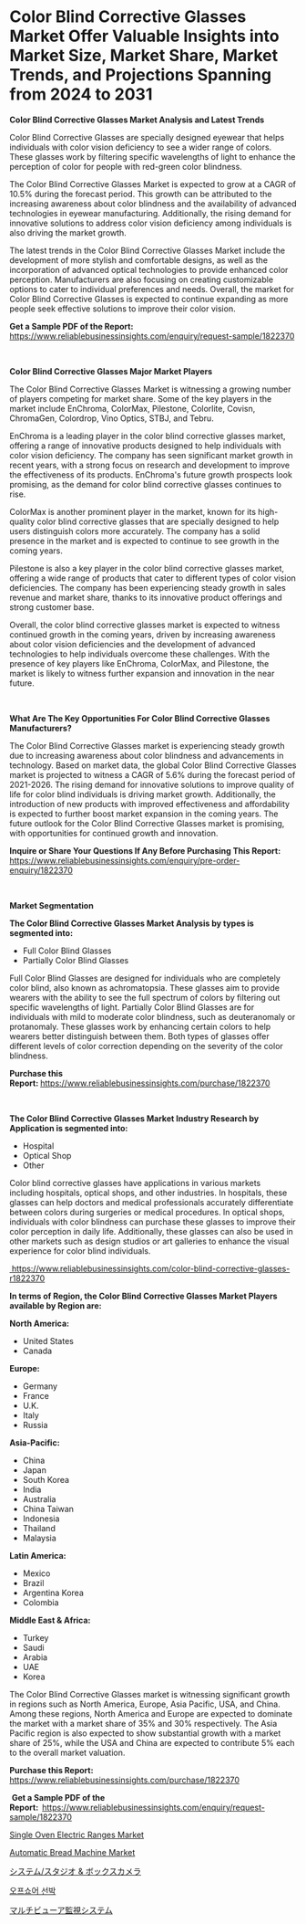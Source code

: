 <p><h1>Color Blind Corrective Glasses Market Offer Valuable Insights into Market Size, Market Share, Market Trends, and Projections Spanning from 2024 to 2031</h1></p><p><strong>Color Blind Corrective Glasses Market Analysis and Latest Trends</strong></p>
<p><p>Color Blind Corrective Glasses are specially designed eyewear that helps individuals with color vision deficiency to see a wider range of colors. These glasses work by filtering specific wavelengths of light to enhance the perception of color for people with red-green color blindness.</p><p>The Color Blind Corrective Glasses Market is expected to grow at a CAGR of 10.5% during the forecast period. This growth can be attributed to the increasing awareness about color blindness and the availability of advanced technologies in eyewear manufacturing. Additionally, the rising demand for innovative solutions to address color vision deficiency among individuals is also driving the market growth.</p><p>The latest trends in the Color Blind Corrective Glasses Market include the development of more stylish and comfortable designs, as well as the incorporation of advanced optical technologies to provide enhanced color perception. Manufacturers are also focusing on creating customizable options to cater to individual preferences and needs. Overall, the market for Color Blind Corrective Glasses is expected to continue expanding as more people seek effective solutions to improve their color vision.</p></p>
<p><strong>Get a Sample PDF of the Report:&nbsp;</strong> <a href="https://www.reliablebusinessinsights.com/enquiry/request-sample/1822370">https://www.reliablebusinessinsights.com/enquiry/request-sample/1822370</a></p>
<p>&nbsp;</p>
<p><strong>Color Blind Corrective Glasses Major Market Players</strong></p>
<p><p>The Color Blind Corrective Glasses Market is witnessing a growing number of players competing for market share. Some of the key players in the market include EnChroma, ColorMax, Pilestone, Colorlite, Covisn, ChromaGen, Colordrop, Vino Optics, STBJ, and Tebru.</p><p>EnChroma is a leading player in the color blind corrective glasses market, offering a range of innovative products designed to help individuals with color vision deficiency. The company has seen significant market growth in recent years, with a strong focus on research and development to improve the effectiveness of its products. EnChroma's future growth prospects look promising, as the demand for color blind corrective glasses continues to rise.</p><p>ColorMax is another prominent player in the market, known for its high-quality color blind corrective glasses that are specially designed to help users distinguish colors more accurately. The company has a solid presence in the market and is expected to continue to see growth in the coming years.</p><p>Pilestone is also a key player in the color blind corrective glasses market, offering a wide range of products that cater to different types of color vision deficiencies. The company has been experiencing steady growth in sales revenue and market share, thanks to its innovative product offerings and strong customer base.</p><p>Overall, the color blind corrective glasses market is expected to witness continued growth in the coming years, driven by increasing awareness about color vision deficiencies and the development of advanced technologies to help individuals overcome these challenges. With the presence of key players like EnChroma, ColorMax, and Pilestone, the market is likely to witness further expansion and innovation in the near future.</p></p>
<p>&nbsp;</p>
<p><strong>What Are The Key Opportunities For Color Blind Corrective Glasses Manufacturers?</strong></p>
<p><p>The Color Blind Corrective Glasses market is experiencing steady growth due to increasing awareness about color blindness and advancements in technology. Based on market data, the global Color Blind Corrective Glasses market is projected to witness a CAGR of 5.6% during the forecast period of 2021-2026. The rising demand for innovative solutions to improve quality of life for color blind individuals is driving market growth. Additionally, the introduction of new products with improved effectiveness and affordability is expected to further boost market expansion in the coming years. The future outlook for the Color Blind Corrective Glasses market is promising, with opportunities for continued growth and innovation.</p></p>
<p><strong>Inquire or Share Your Questions If Any Before Purchasing This Report:</strong> <a href="https://www.reliablebusinessinsights.com/enquiry/pre-order-enquiry/1822370">https://www.reliablebusinessinsights.com/enquiry/pre-order-enquiry/1822370</a></p>
<p>&nbsp;</p>
<p><strong>Market Segmentation</strong></p>
<p><strong>The Color Blind Corrective Glasses Market Analysis by types is segmented into:</strong></p>
<p><ul><li>Full Color Blind Glasses</li><li>Partially Color Blind Glasses</li></ul></p>
<p><p>Full Color Blind Glasses are designed for individuals who are completely color blind, also known as achromatopsia. These glasses aim to provide wearers with the ability to see the full spectrum of colors by filtering out specific wavelengths of light. Partially Color Blind Glasses are for individuals with mild to moderate color blindness, such as deuteranomaly or protanomaly. These glasses work by enhancing certain colors to help wearers better distinguish between them. Both types of glasses offer different levels of color correction depending on the severity of the color blindness.</p></p>
<p><strong>Purchase this Report:&nbsp;</strong><a href="https://www.reliablebusinessinsights.com/purchase/1822370">https://www.reliablebusinessinsights.com/purchase/1822370</a></p>
<p>&nbsp;</p>
<p><strong>The Color Blind Corrective Glasses Market Industry Research by Application is segmented into:</strong></p>
<p><ul><li>Hospital</li><li>Optical Shop</li><li>Other</li></ul></p>
<p><p>Color blind corrective glasses have applications in various markets including hospitals, optical shops, and other industries. In hospitals, these glasses can help doctors and medical professionals accurately differentiate between colors during surgeries or medical procedures. In optical shops, individuals with color blindness can purchase these glasses to improve their color perception in daily life. Additionally, these glasses can also be used in other markets such as design studios or art galleries to enhance the visual experience for color blind individuals.</p></p>
<p><a href="https://www.reliablebusinessinsights.com/color-blind-corrective-glasses-r1822370">&nbsp;https://www.reliablebusinessinsights.com/color-blind-corrective-glasses-r1822370</a></p>
<p><strong>In terms of Region, the Color Blind Corrective Glasses Market Players available by Region are:</strong></p>
<p>
    <p> <strong> North America: </strong>
        <ul>
            <li>United States</li>
            <li>Canada</li>
        </ul>
        </p> 
    <p> <strong> Europe: </strong>
        <ul>
            <li>Germany</li>
            <li>France</li>
            <li>U.K.</li>
            <li>Italy</li>
            <li>Russia</li>
        </ul>
        </p> 
    <p> <strong> Asia-Pacific: </strong>
        <ul>
            <li>China</li>
            <li>Japan</li>
            <li>South Korea</li>
            <li>India</li>
            <li>Australia</li>
            <li>China Taiwan</li>
            <li>Indonesia</li>
            <li>Thailand</li>
            <li>Malaysia</li>
        </ul>
        </p> 
    <p> <strong> Latin America: </strong>
        <ul>
            <li>Mexico</li>
            <li>Brazil</li>
            <li>Argentina Korea</li>
            <li>Colombia</li>
        </ul>
        </p> 
    <p> <strong> Middle East & Africa: </strong>
        <ul>
            <li>Turkey</li>
            <li>Saudi</li>
            <li>Arabia</li>
            <li>UAE</li>
            <li>Korea</li>
        </ul>
    </p>
    </p>
<p><p>The Color Blind Corrective Glasses market is witnessing significant growth in regions such as North America, Europe, Asia Pacific, USA, and China. Among these regions, North America and Europe are expected to dominate the market with a market share of 35% and 30% respectively. The Asia Pacific region is also expected to show substantial growth with a market share of 25%, while the USA and China are expected to contribute 5% each to the overall market valuation.</p></p>
<p><strong>Purchase this Report: </strong><a href="https://www.reliablebusinessinsights.com/purchase/1822370">https://www.reliablebusinessinsights.com/purchase/1822370</a></p>
<p>&nbsp;<strong>Get a Sample PDF of the Report:&nbsp;&nbsp;</strong><a href="https://www.reliablebusinessinsights.com/enquiry/request-sample/1822370">https://www.reliablebusinessinsights.com/enquiry/request-sample/1822370</a></p>
<p><strong></strong></p>
<p><p><a href="https://github.com/cameroneffertz/Market-Research-Report-List-1/blob/main/single-oven-electric-ranges-market.md">Single Oven Electric Ranges Market</a></p><p><a href="https://github.com/mbisetmhermsr/Market-Research-Report-List-3/blob/main/automatic-bread-machine-market.md">Automatic Bread Machine Market</a></p><p><a href="https://github.com/LizaHeller2023/Market-Research-Report-List-1/blob/main/8682554141139.md">システム/スタジオ & ボックスカメラ</a></p><p><a href="https://github.com/Marcosoenrt565736/Market-Research-Report-List-1/blob/main/4796364149010.md">오프쇼어 선박</a></p><p><a href="https://github.com/jkjreqjscoxx7/Market-Research-Report-List-2/blob/main/7828817141140.md">マルチビューア監視システム</a></p></p>